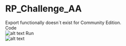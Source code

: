 # RP_Challenge_AA

Export functionally doesn´t exist for Community Edition.<br>
Code<br>
![alt text](https://raw.githubusercontent.com/digaumlv/RP_Challenge_AA/main/Codigo.png)
Run<br>
![alt text](https://raw.githubusercontent.com/digaumlv/RP_Challenge_AA/main/AA.gif)
